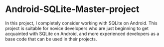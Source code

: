 # Android-SQLite-Master-project
In this project, I completely consider working with SQLite on Android. This project is suitable for novice developers who are just beginning to get acquainted with SQLite on Android, and more experienced developers as a base code that can be used in their projects.
